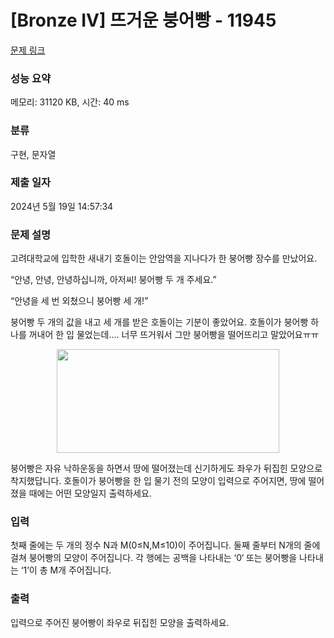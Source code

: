 # [Bronze IV] 뜨거운 붕어빵 - 11945 

[문제 링크](https://www.acmicpc.net/problem/11945) 

### 성능 요약

메모리: 31120 KB, 시간: 40 ms

### 분류

구현, 문자열

### 제출 일자

2024년 5월 19일 14:57:34

### 문제 설명

<p>고려대학교에 입학한 새내기 호돌이는 안암역을 지나다가 한 붕어빵 장수를 만났어요.</p>

<p>“안녕, 안녕, 안녕하십니까, 아저씨! 붕어빵 두 개 주세요.”</p>

<p>“안녕을 세 번 외쳤으니 붕어빵 세 개!”</p>

<p>붕어빵 두 개의 값을 내고 세 개를 받은 호돌이는 기분이 좋았어요. 호돌이가 붕어빵 하나를 꺼내어 한 입 물었는데…. 너무 뜨거워서 그만 붕어빵을 떨어뜨리고 말았어요ㅠㅠ</p>

<p style="text-align:center"><img alt="" src="https://onlinejudgeimages.s3-ap-northeast-1.amazonaws.com/problem/11945/1.png" style="height:166px; width:356px"></p>

<p>붕어빵은 자유 낙하운동을 하면서 땅에 떨어졌는데 신기하게도 좌우가 뒤집힌 모양으로 착지했답니다. 호돌이가 붕어빵을 한 입 물기 전의 모양이 입력으로 주어지면, 땅에 떨어졌을 때에는 어떤 모양일지 출력하세요.</p>

### 입력 

 <p>첫째 줄에는 두 개의 정수 N과 M(0≤N,M≤10)이 주어집니다. 둘째 줄부터 N개의 줄에 걸쳐 붕어빵의 모양이 주어집니다. 각 행에는 공백을 나타내는 ‘0‘ 또는 붕어빵을 나타내는 ‘1’이 총 M개 주어집니다. </p>

### 출력 

 <p>입력으로 주어진 붕어빵이 좌우로 뒤집힌 모양을 출력하세요.</p>

